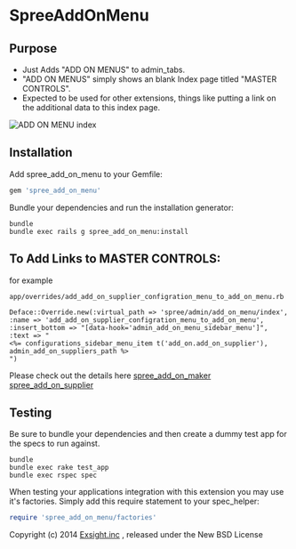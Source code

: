 SpreeAddOnMenu
==============

Purpose
-------
* Just Adds "ADD ON MENUS" to admin_tabs.
* "ADD ON MENUS" simply shows an blank Index page titled "MASTER CONTROLS".
* Expected to be used for other extensions, things like putting a link on the additional data to this index page.

![ADD ON MENU index](https://raw.githubusercontent.com/wiki/digitalm/spree_add_on_menu/images/menu1.jpg)

Installation
------------

Add spree_add_on_menu to your Gemfile:

```ruby
gem 'spree_add_on_menu'
```

Bundle your dependencies and run the installation generator:

```shell
bundle
bundle exec rails g spree_add_on_menu:install
```

To Add Links to MASTER CONTROLS: 
-------
for example 

    app/overrides/add_add_on_supplier_configration_menu_to_add_on_menu.rb

    Deface::Override.new(:virtual_path => 'spree/admin/add_on_menu/index',
    :name => 'add_add_on_supplier_configration_menu_to_add_on_menu',
    :insert_bottom => "[data-hook='admin_add_on_menu_sidebar_menu']",
    :text => "
    <%= configurations_sidebar_menu_item t('add_on.add_on_supplier'), admin_add_on_suppliers_path %>
    ")

Please check out the details here
[spree_add_on_maker](https://github.com/digitalm/spree_add_on_maker)
[spree_add_on_supplier](https://github.com/digitalm/spree_add_on_supplier)

Testing
-------

Be sure to bundle your dependencies and then create a dummy test app for the specs to run against.

```shell
bundle
bundle exec rake test_app
bundle exec rspec spec
```

When testing your applications integration with this extension you may use it's factories.
Simply add this require statement to your spec_helper:

```ruby
require 'spree_add_on_menu/factories'
```

Copyright (c) 2014 [Exsight.inc](http://www.exsight.co.jp/) , released under the New BSD License